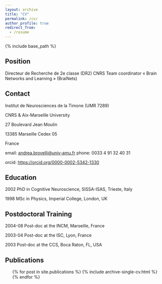 ```yaml
---
layout: archive
title: "CV"
permalink: /cv/
author_profile: true
redirect_from:
  - /resume
---
```


{% include base_path %}

Position
-----
Directeur de Recherche de 2e classe (DR2) CNRS
Team coordinator « Brain Networks and Learning » (BraiNets) 


Contact
------
Institut de Neurosciences de la Timone (UMR 7289)

CNRS & Aix-Marseille University

27 Boulevard Jean Moulin

13385 Marseille Cedex 05

France

email: andrea.brovelli@univ-amu.fr
phone: 0033 4 91 32 40 31

orcid: https://orcid.org/0000-0002-5342-1330

Education
------
2002 PhD in Cognitive Neuroscience, SISSA-ISAS, Trieste, Italy

1998 MSc in Physics, Imperial College, London, UK

Postdoctoral Training
------
2004-08 Post-doc at the INCM, Marseille, France

2003-04 Post-doc at the ISC, Lyon, France

2003 Post-doc at the CCS, Boca Raton, FL, USA
  
Publications
------
  <ul>{% for post in site.publications %}
    {% include archive-single-cv.html %}
  {% endfor %}</ul>
  

